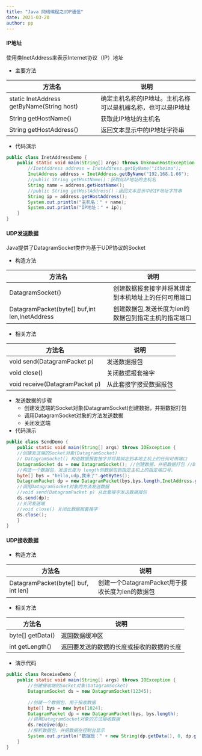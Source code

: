 ```yaml
---
title: "Java 网络编程之UDP通信"
date: 2021-03-20
author: pp
---
```


#### IP地址

使用类InetAddress来表示Internet协议（IP）地址

- 主要方法

| 方法名                                    | 说明                                                         |
| ----------------------------------------- | ------------------------------------------------------------ |
| static InetAddress getByName(String host) | 确定主机名称的IP地址。主机名称可以是机器名称，也可以是IP地址 |
| String getHostName()                      | 获取此IP地址的主机名                                         |
| String getHostAddress()                   | 返回文本显示中的IP地址字符串                                 |

- 代码演示

```java
public class InetAddressDemo { 
    public static void main(String[] args) throws UnknownHostException { 
        //InetAddress address = InetAddress.getByName("itheima"); 
        InetAddress address = InetAddress.getByName("192.168.1.66"); 
        //public String getHostName()：获取此IP地址的主机名 
        String name = address.getHostName(); 
        //public String getHostAddress()：返回文本显示中的IP地址字符串 
        String ip = address.getHostAddress(); 
        System.out.println("主机名：" + name); 
        System.out.println("IP地址：" + ip); 
    } 
}
```

#### UDP发送数据

Java提供了DatagramSocket类作为基于UDP协议的Socket 

- 构造方法 

| 方法名                                        | 说明                                                 |
| --------------------------------------------- | ---------------------------------------------------- |
| DatagramSocket()                              | 创建数据报套接字并将其绑定到本机地址上的任何可用端口 |
| DatagramPacket(byte[] buf,int len,InetAddress | 创建数据包,发送长度为len的数据包到指定主机的指定端口 |

- 相关方法

| 方法名                         | 说明                   |
| ------------------------------ | ---------------------- |
| void send(DatagramPacket p)    | 发送数据报包           |
| void close()                   | 关闭数据报套接字       |
| void receive(DatagramPacket p) | 从此套接字接受数据报包 |

- 发送数据的步骤 
  - 创建发送端的Socket对象(DatagramSocket)创建数据，并把数据打包 
  - 调用DatagramSocket对象的方法发送数据 
  - 关闭发送端
- 代码演示

```java
public class SendDemo { 
    public static void main(String[] args) throws IOException {
    //创建发送端的Socket对象(DatagramSocket)
    // DatagramSocket() 构造数据报套接字并将其绑定到本地主机上的任何可用端口 
    DatagramSocket ds = new DatagramSocket(); //创建数据，并把数据打包 //DatagramPacket(byte[] buf, int length, InetAddress address, int port) 
    //构造一个数据包，发送长度为 length的数据包到指定主机上的指定端口号。 
    byte[] bys = "hello,udp,我来了".getBytes();
    DatagramPacket dp = new DatagramPacket(bys,bys.length,InetAddress.getByName("127.0.0.1"),10086); 
    //调用DatagramSocket对象的方法发送数据 
    //void send(DatagramPacket p) 从此套接字发送数据报包 
    ds.send(dp); 
    //关闭发送端 
    //void close() 关闭此数据报套接字 
    ds.close(); 
	} 
}
```

#### UDP接收数据

- 构造方法

| 方法名                              | 说明                                            |
| ----------------------------------- | ----------------------------------------------- |
| DatagramPacket(byte[] buf, int len) | 创建一个DatagramPacket用于接收长度为len的数据包 |

- 相关方法

| 方法名           | 说明                                     |
| ---------------- | ---------------------------------------- |
| byte[] getData() | 返回数据缓冲区                           |
| int getLength()  | 返回要发送的数据的长度或接收的数据的长度 |

- 演示代码

```java
public class ReceiveDemo { 
    public static void main(String[] args) throws IOException { 
        //创建接收端的Socket对象(DatagramSocket) 
        DatagramSocket ds = new DatagramSocket(12345); 
        
        //创建一个数据包，用于接收数据 
        byte[] bys = new byte[1024]; 
        DatagramPacket dp = new DatagramPacket(bys, bys.length); 
        //调用DatagramSocket对象的方法接收数据 
        ds.receive(dp);
        //解析数据包，并把数据在控制台显示 
        System.out.println("数据是：" + new String(dp.getData(), 0, dp.getLength())); 
	} 
}
```

